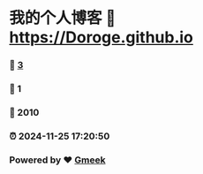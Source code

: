 # 我的个人博客 :link: https://Doroge.github.io 
### :page_facing_up: [3](https://Bowei233.github.io/tag.html) 
### :speech_balloon: 1 
### :hibiscus: 2010 
### :alarm_clock: 2024-11-25 17:20:50 
### Powered by :heart: [Gmeek](https://github.com/Meekdai/Gmeek)
